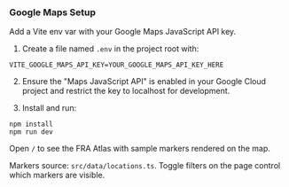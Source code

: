 ### Google Maps Setup

Add a Vite env var with your Google Maps JavaScript API key.

1) Create a file named `.env` in the project root with:

```
VITE_GOOGLE_MAPS_API_KEY=YOUR_GOOGLE_MAPS_API_KEY_HERE
```

2) Ensure the "Maps JavaScript API" is enabled in your Google Cloud project and restrict the key to localhost for development.

3) Install and run:

```
npm install
npm run dev
```

Open `/` to see the FRA Atlas with sample markers rendered on the map.

Markers source: `src/data/locations.ts`. Toggle filters on the page control which markers are visible.

